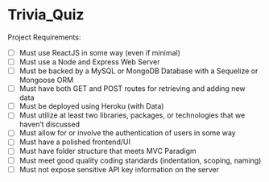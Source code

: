# Trivia_Quiz

Project Requirements:
- [ ] Must use ReactJS in some way (even if minimal)
- [ ] Must use a Node and Express Web Server
- [ ] Must be backed by a MySQL or MongoDB Database with a Sequelize or Mongoose ORM
- [ ] Must have both GET and POST routes for retrieving and adding new data
- [ ] Must be deployed using Heroku (with Data)
- [ ] Must utilize at least two libraries, packages, or technologies that we haven’t discussed
- [ ] Must allow for or involve the authentication of users in some way
- [ ] Must have a polished frontend/UI
- [ ] Must have folder structure that meets MVC Paradigm
- [ ] Must meet good quality coding standards (indentation, scoping, naming)
- [ ] Must not expose sensitive API key information on the server

